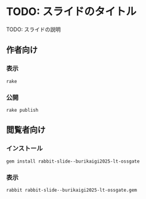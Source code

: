 # TODO: スライドのタイトル

TODO: スライドの説明

## 作者向け

### 表示

    rake

### 公開

    rake publish

## 閲覧者向け

### インストール

    gem install rabbit-slide--burikaigi2025-lt-ossgate

### 表示

    rabbit rabbit-slide--burikaigi2025-lt-ossgate.gem

